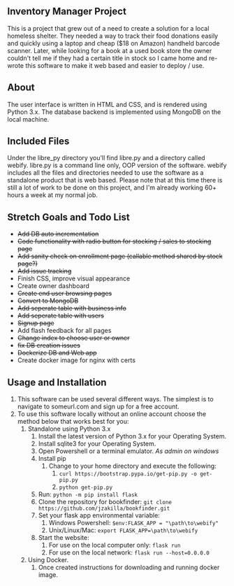## Inventory Manager Project
This is a project that grew out of a need to create a solution for a local homeless shelter. They needed a way to track their food donations easily and quickly using a laptop and cheap ($18 on Amazon) handheld barcode scanner. Later, while looking for a book at a used book store the owner couldn't tell me if they had a certain title in stock so I came home and re-wrote this software to make it web based and easier to deploy / use.

## About
The user interface is written in HTML and CSS, and is rendered using Python 3.x. The database backend is implemented using MongoDB on the local machine.

## Included Files
Under the libre_py directory you'll find libre.py and a directory called webify.
libre.py is a command line only, OOP version of the software.
webify includes all the files and directories needed to use the software as a standalone product that is web based.
Please note that at this time there is still a lot of work to be done on this project, and I'm already working 60+ hours a week at my normal job.


## Stretch Goals and Todo List
* ~~Add DB auto incrementation~~
* ~~Code functionality with radio button for stocking / sales to stocking page~~
* ~~Add sanity check on enrollment page (callable method shared by stock page?)~~
* ~~Add issue tracking~~
* Finish CSS, improve visual appearance
* Create owner dashboard
* ~~Create end user browsing pages~~
* ~~Convert to MongoDB~~
* ~~Add seperate table with business info~~
* ~~Add seperate table with users~~
* ~~Signup page~~
* Add flash feedback for all pages
* ~~Change index to choose user or owner~~
* ~~fix DB creation issues~~
* ~~Dockerize DB and Web app~~
* Create docker image for nginx with certs

## Usage and Installation
1.  This software can be used several different ways. The simplest is to navigate to someurl.com and sign up for a free account.
2. To use this software locally without an online account choose the method below that works best for you:
	1. Standalone using Python 3.x
		1. Install the latest version of Python 3.x for your Operating System.
		2. Install sqlite3 for your Operating System.
		3. Open Powershell or a terminal emulator. *As admin on windows*
		4. Install pip
			1. Change to your home directory and execute the following:
				1. `curl https://bootstrap.pypa.io/get-pip.py -o get-pip.py`
				2. `python get-pip.py`
		5. Run: `python -m pip install flask`
		6. Clone the repository for bookfinder: `git clone https://github.com/jzakilla/bookfinder.git`
		7. Set your flask app environmental variable:
			1. Windows Powershell: `$env:FLASK_APP = "\path\to\webify"`
			2. Unix/Linux/Mac: `export FLASK_APP=\path\to\webify`
		8. Start the website:
			1. For use on the local computer only: `flask run`
			2. For use on the local network: `flask run --host=0.0.0.0`
	2. Using Docker.
		1. Once created instructions for downloading and running docker image.